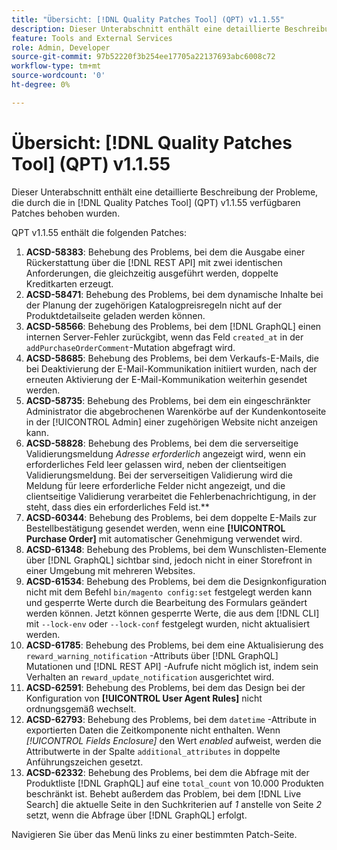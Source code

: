 ```yaml
---
title: "Übersicht: [!DNL Quality Patches Tool] (QPT) v1.1.55"
description: Dieser Unterabschnitt enthält eine detaillierte Beschreibung der Probleme, die durch die in [!DNL Quality Patches Tool]  (QPT) v1.1.55 verfügbaren Patches behoben wurden.
feature: Tools and External Services
role: Admin, Developer
source-git-commit: 97b52220f3b254ee17705a22137693abc6008c72
workflow-type: tm+mt
source-wordcount: '0'
ht-degree: 0%

---
```


# Übersicht: [!DNL Quality Patches Tool] (QPT) v1.1.55

Dieser Unterabschnitt enthält eine detaillierte Beschreibung der Probleme, die durch die in [!DNL Quality Patches Tool] (QPT) v1.1.55 verfügbaren Patches behoben wurden.

QPT v1.1.55 enthält die folgenden Patches:

1. **ACSD-58383**: Behebung des Problems, bei dem die Ausgabe einer Rückerstattung über die [!DNL REST API] mit zwei identischen Anforderungen, die gleichzeitig ausgeführt werden, doppelte Kreditkarten erzeugt.
1. **ACSD-58471**: Behebung des Problems, bei dem dynamische Inhalte bei der Planung der zugehörigen Katalogpreisregeln nicht auf der Produktdetailseite geladen werden können.
1. **ACSD-58566**: Behebung des Problems, bei dem [!DNL GraphQL] einen internen Server-Fehler zurückgibt, wenn das Feld `created_at` in der `addPurchaseOrderComment`-Mutation abgefragt wird.
1. **ACSD-58685**: Behebung des Problems, bei dem Verkaufs-E-Mails, die bei Deaktivierung der E-Mail-Kommunikation initiiert wurden, nach der erneuten Aktivierung der E-Mail-Kommunikation weiterhin gesendet werden.
1. **ACSD-58735**: Behebung des Problems, bei dem ein eingeschränkter Administrator die abgebrochenen Warenkörbe auf der Kundenkontoseite in der [!UICONTROL Admin] einer zugehörigen Website nicht anzeigen kann.
1. **ACSD-58828**: Behebung des Problems, bei dem die serverseitige Validierungsmeldung *Adresse erforderlich* angezeigt wird, wenn ein erforderliches Feld leer gelassen wird, neben der clientseitigen Validierungsmeldung. Bei der serverseitigen Validierung wird die Meldung für leere erforderliche Felder nicht angezeigt, und die clientseitige Validierung verarbeitet die Fehlerbenachrichtigung, in der steht, dass dies ein erforderliches Feld ist.**
1. **ACSD-60344**: Behebung des Problems, bei dem doppelte E-Mails zur Bestellbestätigung gesendet werden, wenn eine **[!UICONTROL Purchase Order]** mit automatischer Genehmigung verwendet wird.
1. **ACSD-61348**: Behebung des Problems, bei dem Wunschlisten-Elemente über [!DNL GraphQL] sichtbar sind, jedoch nicht in einer Storefront in einer Umgebung mit mehreren Websites.
1. **ACSD-61534**: Behebung des Problems, bei dem die Designkonfiguration nicht mit dem Befehl `bin/magento config:set` festgelegt werden kann und gesperrte Werte durch die Bearbeitung des Formulars geändert werden können. Jetzt können gesperrte Werte, die aus dem [!DNL CLI] mit `--lock-env` oder `--lock-conf` festgelegt wurden, nicht aktualisiert werden.
1. **ACSD-61785**: Behebung des Problems, bei dem eine Aktualisierung des `reward_warning_notification` -Attributs über [!DNL GraphQL] Mutationen und [!DNL REST API] -Aufrufe nicht möglich ist, indem sein Verhalten an `reward_update_notification` ausgerichtet wird.
1. **ACSD-62591**: Behebung des Problems, bei dem das Design bei der Konfiguration von **[!UICONTROL User Agent Rules]** nicht ordnungsgemäß wechselt.
1. **ACSD-62793**: Behebung des Problems, bei dem `datetime` -Attribute in exportierten Daten die Zeitkomponente nicht enthalten. Wenn *[!UICONTROL Fields Enclosure]* den Wert *enabled* aufweist, werden die Attributwerte in der Spalte `additional_attributes` in doppelte Anführungszeichen gesetzt.
1. **ACSD-62332**: Behebung des Problems, bei dem die Abfrage mit der Produktliste [!DNL GraphQL] auf eine `total_count` von 10.000 Produkten beschränkt ist. Behebt außerdem das Problem, bei dem [!DNL Live Search] die aktuelle Seite in den Suchkriterien auf *1* anstelle von Seite *2* setzt, wenn die Abfrage über [!DNL GraphQL] erfolgt.

Navigieren Sie über das Menü links zu einer bestimmten Patch-Seite.
